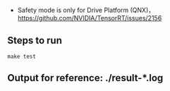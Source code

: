 #

+ Safety mode is only for Drive Platform (QNX)，https://github.com/NVIDIA/TensorRT/issues/2156

## Steps to run

```shell
make test
```

## Output for reference: ./result-\*.log

